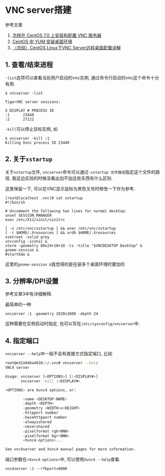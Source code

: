 # VNC server搭建

参考文章

1. [怎样在 CentOS 7.0 上安装和配置 VNC 服务器](http://www.linuxidc.com/Linux/2015-04/116725.htm)
2. [CentOS 中 YUM 安装桌面环境](http://cnzhx.net/blog/centos-yum-install-desktop/)
3. [（总结）CentOS Linux下VNC Server远程桌面配置详解](http://www.ha97.com/4634.html)

## 1. 查看/结束进程

`-list`选项可以查看当前用户启动的vnc实例, 通过命令行启动的vnc这个命令十分有用.

```log
$ vncserver -list

TigerVNC server sessions:

X DISPLAY #	PROCESS ID
:1		23440
:2		27121
```

`-kill`可以停止目标实例, 如

```log
$ vncserver -kill :1
Killing Xvnc process ID 23440
```

## 2. 关于`xstartup`

关于`xstartup`文件, `vncserver`命令可以通过`-xstartup 文件路径`指定这个文件的路径, 我这边实验的时候没看出加不加这些东西有什么区别. 

这里保留一下, 可以在VNC显示鼠标为黑色叉号时修改一下作为参考.

```
[root@localhost .vnc]# cat xstartup 
#!/bin/sh

# Uncomment the following two lines for normal desktop:
unset SESSION_MANAGER
exec /etc/X11/xinit/xinitrc

[ -x /etc/vnc/xstartup ] && exec /etc/vnc/xstartup
[ -r $HOME/.Xresources ] && xrdb $HOME/.Xresources
xsetroot -solid grey
vncconfig -iconic &
xterm -geometry 80x24+10+10 -ls -title "$VNCDESKTOP Desktop" &
gnome-session &
#startkde &
```

这里的`gnome-session &`我觉得的是在装多个桌面环境时要加的

## 3. 分辨率/DPI设置

参考文章3中有详细解释.

最简单的一种

```
vncserver :1 -geometry 1920x1080 -depth 24
```

这种需要在实例启动时指定, 也可以写在`/etc/sysconfig/vncserver`中.

## 4. 指定端口

`vncserver --help`中一般不会有直接方式指定端口, 比如

```bash
root@e32a946a4618:~/.vnc# vncserver --help
VNC4 server

Usage: vncserver [<OPTIONS>] [:<DISPLAY#>]
       vncserver -kill :<DISPLAY#>

<OPTIONS> are Xvnc4 options, or:

        -name <DESKTOP-NAME>
        -depth <DEPTH>
        -geometry <WIDTH>x<HEIGHT>
        -httpport number
        -basehttpport number
        -alwaysshared
        -nevershared
        -pixelformat rgb<NNN>
        -pixelformat bgr<NNN>
        <Xvnc4-options>...

See vnc4server and Xvnc4 manual pages for more information.
```

端口参数在`<Xvnc4-options>`中, 可以使用`Xvnc4 --help`查看.

```
vnc4server :1 --rfbport=8000
```

